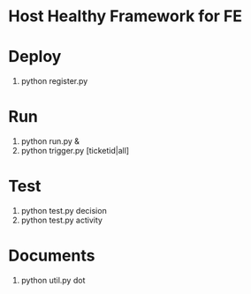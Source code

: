 Host Healthy Framework for FE
===


Deploy
====
1. python register.py

Run
====
1. python run.py &
2. python trigger.py [ticketid|all]

Test
====
1. python test.py decision
2. python test.py activity

Documents
====
1. python util.py dot

